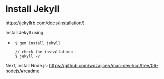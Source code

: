 # Install Jekyll

https://jekyllrb.com/docs/installation/)

Install Jekyll using:
  -      $ gem install jekyll

         // check the installation:
         $ jekyll -v

Next, install Node.js: <https://github.com/wdzajicek/mac-dev-kcc/tree/06-nodejs/#readme>
